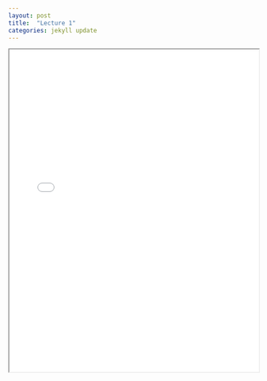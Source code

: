 ```yaml
---
layout: post
title:  "Lecture 1"
categories: jekyll update
---
```


<iframe src={{ "/reference/revealJS/lecture1.html" | relative_url }} style="width:100%; height:650px;"></iframe>